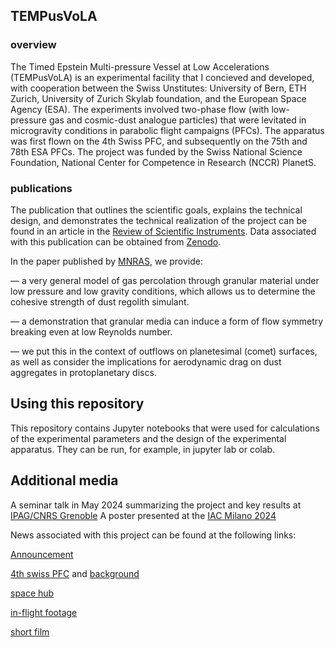 ## TEMPusVoLA
### overview

The Timed Epstein Multi-pressure Vessel at Low Accelerations (TEMPusVoLA) is an experimental facility that I concieved and developed, with cooperation between the Swiss Unstitutes: University of Bern, ETH Zurich, University of Zurich Skylab foundation, and the European Space Agency (ESA). The experiments involved two-phase flow (with low-pressure gas and cosmic-dust analogue particles) that were levitated in microgravity conditions in parabolic flight campaigns (PFCs). The apparatus was first flown on the 4th Swiss PFC, and subsequently on the 75th and 78th ESA PFCs. The project was funded by the Swiss National Science Foundation, National Center for Competence in Research (NCCR) PlanetS.  

### publications
The publication that outlines the scientific goals, explains the technical design, and demonstrates the technical realization of the project can be found in an article in the [Review of Scientific Instruments](https://pubs.aip.org/aip/rsi/article/93/10/104502/2845048/TEMPus-VoLA-The-timed-Epstein-multi-pressure). Data associated with this publication can be obtained from [Zenodo](https://doi.org/10.5281/zenodo.7556637). 

In the paper published by [MNRAS](https://doi.org/10.1093/mnras/stae1898), we provide: 

— a very general model of gas percolation through granular material under low pressure and low gravity conditions, which allows us to determine the cohesive strength of dust regolith simulant.

— a demonstration that granular media can induce a form of flow symmetry breaking even at low Reynolds number. 

— we put this in the context of outflows on planetesimal (comet) surfaces, as well as consider the implications for aerodynamic drag on dust aggregates in protoplanetary discs. 


## Using this repository

This repository contains Jupyter notebooks that were used for calculations of the experimental parameters and the design of the experimental apparatus. They can be run, for example, in jupyter lab or colab.     

## Additional media 

A seminar talk in May 2024 summarizing the project and key results at [IPAG/CNRS Grenoble](https://cloud.univ-grenoble-alpes.fr/s/3ZryWNditsdHcmq)
A poster presented at the [IAC Milano 2024](iac2024-iaf.ipostersessions.com/Default.aspx?s=98-4E-BD-6E-28-91-4C-02-FC-BC-81-B4-02-4C-C4-94)

News associated with this project can be found at the following links: 

[Announcement](https://nccr-planets.ch/blog/2019/12/12/new-initiatives/)

[4th swiss PFC](https://nccr-planets.ch/blog/2020/06/15/planetary-research-in-weightlessness/) and [background](https://www.news.uzh.ch/de/articles/2020/Parabelflug.html)

[space hub](https://www.youtube.com/watch?v=zMunyVKWdes)

[in-flight footage](https://www.youtube.com/watch?v=X-Z_nGzdcfk)

[short film](https://magicsciencepro.com/dustpuzzles)




 
